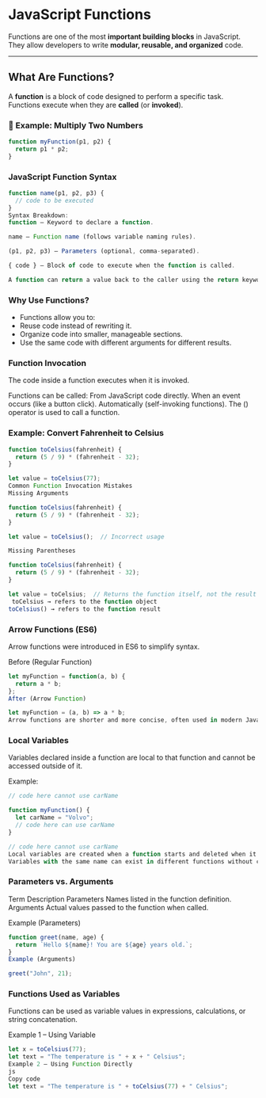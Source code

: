 # JavaScript Functions

Functions are one of the most **important building blocks** in JavaScript.  
They allow developers to write **modular, reusable, and organized** code.

---

## What Are Functions?

A **function** is a block of code designed to perform a specific task.  
Functions execute when they are **called** (or **invoked**).

### 🧮 Example: Multiply Two Numbers

```js
function myFunction(p1, p2) {
  return p1 * p2;
}
```
### JavaScript Function Syntax
```js
function name(p1, p2, p3) {
  // code to be executed
}
Syntax Breakdown:
function — Keyword to declare a function.

name — Function name (follows variable naming rules).

(p1, p2, p3) — Parameters (optional, comma-separated).

{ code } — Block of code to execute when the function is called.

A function can return a value back to the caller using the return keyword.
```
### Why Use Functions?
- Functions allow you to:
- Reuse code instead of rewriting it.
- Organize code into smaller, manageable sections.
- Use the same code with different arguments for different results.

### Function Invocation
The code inside a function executes when it is invoked.

Functions can be called:
From JavaScript code directly.
When an event occurs (like a button click).
Automatically (self-invoking functions).
The () operator is used to call a function.

### Example: Convert Fahrenheit to Celsius
```js
function toCelsius(fahrenheit) {
  return (5 / 9) * (fahrenheit - 32);
}

let value = toCelsius(77);
Common Function Invocation Mistakes
Missing Arguments

function toCelsius(fahrenheit) {
  return (5 / 9) * (fahrenheit - 32);
}

let value = toCelsius();  // Incorrect usage

Missing Parentheses

function toCelsius(fahrenheit) {
  return (5 / 9) * (fahrenheit - 32);
}

let value = toCelsius;  // Returns the function itself, not the result
 toCelsius → refers to the function object
toCelsius() → refers to the function result
```
### Arrow Functions (ES6)
Arrow functions were introduced in ES6 to simplify syntax.

Before (Regular Function)
```js
let myFunction = function(a, b) {
  return a * b;
};
After (Arrow Function)

let myFunction = (a, b) => a * b;
Arrow functions are shorter and more concise, often used in modern JavaScript.
```
### Local Variables
Variables declared inside a function are local to that function and cannot be accessed outside of it.

Example:
```js
// code here cannot use carName

function myFunction() {
  let carName = "Volvo";
  // code here can use carName
}

// code here cannot use carName
Local variables are created when a function starts and deleted when it ends.
Variables with the same name can exist in different functions without conflict.
```
### Parameters vs. Arguments
Term	Description
Parameters	Names listed in the function definition.
Arguments	Actual values passed to the function when called.

Example (Parameters)
```js
function greet(name, age) {
  return `Hello ${name}! You are ${age} years old.`;
}
Example (Arguments)

greet("John", 21);
```
### Functions Used as Variables
Functions can be used as variable values in expressions, calculations, or string concatenation.

Example 1 – Using Variable
```js
let x = toCelsius(77);
let text = "The temperature is " + x + " Celsius";
Example 2 – Using Function Directly
js
Copy code
let text = "The temperature is " + toCelsius(77) + " Celsius";
```
